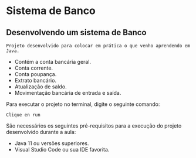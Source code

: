 # Sistema de Banco

<h2> Desenvolvendo um sistema de Banco</h2>

    Projeto desenvolvido para colocar em prática o que venho aprendendo em Java.
* Contém a conta bancária geral.
* Conta corrente.
* Conta poupança.
* Extrato bancário.
* Atualização de saldo.
* Movimentação bancária de entrada e saída.

Para executar o projeto no terminal, digite o seguinte comando:

```
Clique en run
```

São necessários os seguintes pré-requisitos para a execução do projeto desenvolvido durante a aula:

* Java 11 ou versões superiores.
* Visual Studio Code ou sua IDE favorita.

